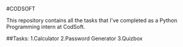 #CODSOFT

This repository contains all the tasks that I've completed as a Python Programming intern at CodSoft.

##Tasks:
1.Calculator
2.Password Generator
3.Quizbox
